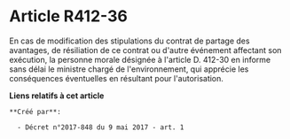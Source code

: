 # Article R412-36

En cas de modification des stipulations du contrat de partage des avantages, de résiliation de ce contrat ou d'autre
événement affectant son exécution, la personne morale désignée à l'article D. 412-30 en informe sans délai le ministre chargé
de l'environnement, qui apprécie les conséquences éventuelles en résultant pour l'autorisation.

**Liens relatifs à cet article**

	**Créé par**:

	  - Décret n°2017-848 du 9 mai 2017 - art. 1
